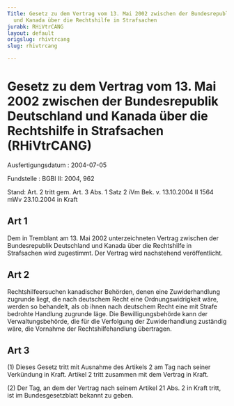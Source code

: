 ```yaml
---
Title: Gesetz zu dem Vertrag vom 13. Mai 2002 zwischen der Bundesrepublik Deutschland
  und Kanada über die Rechtshilfe in Strafsachen
jurabk: RHiVtrCANG
layout: default
origslug: rhivtrcang
slug: rhivtrcang

---
```


# Gesetz zu dem Vertrag vom 13. Mai 2002 zwischen der Bundesrepublik Deutschland und Kanada über die Rechtshilfe in Strafsachen (RHiVtrCANG)

Ausfertigungsdatum
:   2004-07-05

Fundstelle
:   BGBl II: 2004, 962

Stand: Art. 2 tritt gem. Art. 3 Abs. 1 Satz 2 iVm Bek. v. 13.10.2004 II 1564 mWv 23.10.2004 in Kraft

## Art 1

Dem in Tremblant am 13. Mai 2002 unterzeichneten Vertrag zwischen der Bundesrepublik Deutschland und Kanada über die Rechtshilfe in Strafsachen wird zugestimmt. Der Vertrag wird nachstehend veröffentlicht.


## Art 2

Rechtshilfeersuchen kanadischer Behörden, denen eine Zuwiderhandlung zugrunde liegt, die nach deutschem Recht eine Ordnungswidrigkeit wäre, werden so behandelt, als ob ihnen nach deutschem Recht eine mit Strafe bedrohte Handlung zugrunde läge. Die Bewilligungsbehörde kann der Verwaltungsbehörde, die für die Verfolgung der Zuwiderhandlung zuständig wäre, die Vornahme der Rechtshilfehandlung übertragen.


## Art 3

(1) Dieses Gesetz tritt mit Ausnahme des Artikels 2 am Tag nach seiner Verkündung in Kraft. Artikel 2 tritt zusammen mit dem Vertrag in Kraft.

(2) Der Tag, an dem der Vertrag nach seinem Artikel 21 Abs. 2 in Kraft tritt, ist im Bundesgesetzblatt bekannt zu geben.

